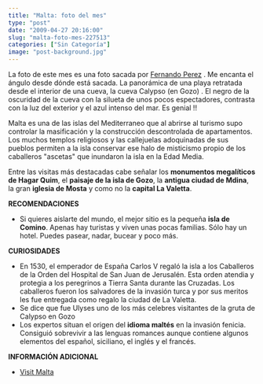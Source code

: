 ```yaml
---
title: "Malta: foto del mes"
type: "post"
date: "2009-04-27 20:16:00"
slug: "malta-foto-mes-227513"
categories: ["Sin Categoría"]
image: "post-background.jpg"
---
```


[](/wp-content/uploads/2009/04/227513-130279.jpg)

La foto de este mes es una foto sacada por [Fernando Perez](http://www.flickr.com/photos/fernandoperez2009/) . Me encanta el ángulo desde dónde está sacada. La panorámica de una playa retratada desde el interior de una cueva, la cueva Calypso (en Gozo) . El negro de la oscuridad de la cueva con la silueta de unos pocos espectadores, contrasta con la luz del exterior y el azul intenso del mar. Es genial !!

Malta es una de las islas del Mediterraneo que al abrirse al turismo supo controlar la masificación y la construcción descontrolada de apartamentos. Los muchos templos religiosos y las callejuelas adoquinadas de sus pueblos permiten a la isla conservar ese halo de misticismo propio de los caballeros "ascetas" que inundaron la isla en la Edad Media.

[](/wp-content/uploads/2009/04/227513-135330.jpg)Entre las visitas más destacadas cabe señalar los **monumentos megalíticos de Hagar Quim**, el **paisaje de la isla de Gozo**, la **antigua ciudad de Mdina**, la gran **iglesia de Mosta** y como no la **capital La Valetta**.

**RECOMENDACIONES**

- Si quieres aislarte del mundo, el mejor sitio es la pequeña **isla de Comino**. Apenas hay turistas y viven unas pocas familias. Sólo hay un hotel. Puedes pasear, nadar, bucear y poco más.

**CURIOSIDADES**

- [](/wp-content/uploads/2009/04/227513-135333.jpg)En 1530, el emperador de España Carlos V regaló la isla a los Caballeros de la Orden del Hospital de San Juan de Jerusalén. Esta orden atendia y protegia a los peregrinos a Tierra Santa durante las Cruzadas. Los caballeros fueron los salvadores de la invasión turca y por sus meritos les fue entregada como regalo la ciudad de La Valetta.
- Se dice que fue Ulyses uno de los más celebres visitantes de la gruta de Calypso en Gozo
- Los expertos situan el origen del **idioma maltés** en la invasión fenicia. Consiguió sobrevivir a las lenguas romances aunque contiene algunos elementos del español, siciliano, el inglés y el francés.

[](http://www.flickr.com/photos/fernandoperez2009/3365221776/)

**INFORMACIÓN ADICIONAL**

- [Visit Malta](http://www.visitmalta.com/main)